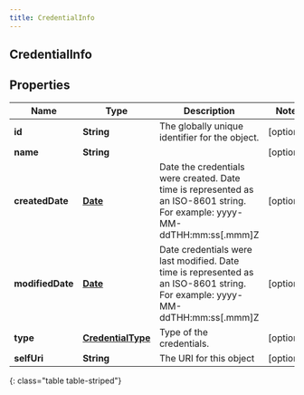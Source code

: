 ```yaml
---
title: CredentialInfo
---
```


## CredentialInfo

## Properties

| Name             | Type                                                         | Description                                                                                                                  | Notes      |
| ---------------- | ------------------------------------------------------------ | ---------------------------------------------------------------------------------------------------------------------------- | ---------- |
| **id**           | <!----><!---->**String**<!---->                              | The globally unique identifier for the object.                                                                               | [optional] |
| **name**         | <!----><!---->**String**<!---->                              |                                                                                                                              | [optional] |
| **createdDate**  | <!----><!---->[**Date**](Date.md)<!---->                     | Date the credentials were created. Date time is represented as an ISO-8601 string. For example: yyyy-MM-ddTHH:mm:ss[.mmm]Z   | [optional] |
| **modifiedDate** | <!----><!---->[**Date**](Date.md)<!---->                     | Date credentials were last modified. Date time is represented as an ISO-8601 string. For example: yyyy-MM-ddTHH:mm:ss[.mmm]Z | [optional] |
| **type**         | <!----><!---->[**CredentialType**](CredentialType.md)<!----> | Type of the credentials.                                                                                                     | [optional] |
| **selfUri**      | <!----><!---->**String**<!---->                              | The URI for this object                                                                                                      | [optional] |

{: class="table table-striped"}

